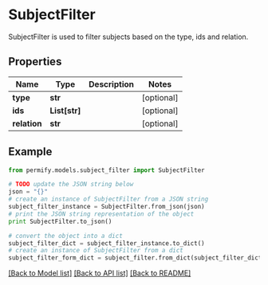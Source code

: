 # SubjectFilter

SubjectFilter is used to filter subjects based on the type, ids and relation.

## Properties

Name | Type | Description | Notes
------------ | ------------- | ------------- | -------------
**type** | **str** |  | [optional] 
**ids** | **List[str]** |  | [optional] 
**relation** | **str** |  | [optional] 

## Example

```python
from permify.models.subject_filter import SubjectFilter

# TODO update the JSON string below
json = "{}"
# create an instance of SubjectFilter from a JSON string
subject_filter_instance = SubjectFilter.from_json(json)
# print the JSON string representation of the object
print SubjectFilter.to_json()

# convert the object into a dict
subject_filter_dict = subject_filter_instance.to_dict()
# create an instance of SubjectFilter from a dict
subject_filter_form_dict = subject_filter.from_dict(subject_filter_dict)
```
[[Back to Model list]](../README.md#documentation-for-models) [[Back to API list]](../README.md#documentation-for-api-endpoints) [[Back to README]](../README.md)


